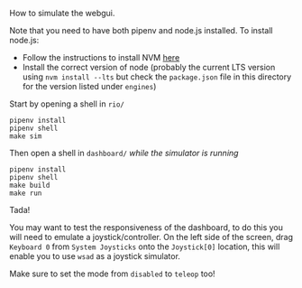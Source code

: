 How to simulate the webgui.

Note that you need to have both pipenv and node.js installed. To install node.js:
- Follow the instructions to install NVM [here](https://github.com/creationix/nvm#install-script)
- Install the correct version of node (probably the current LTS version using `nvm install --lts` but check the `package.json` file in this directory for the version listed under `engines`)

Start by opening a shell in `rio/`

```shell
pipenv install
pipenv shell
make sim
```

Then open a shell in `dashboard/` *while the simulator
is running*

```shell
pipenv install
pipenv shell
make build
make run
```

Tada!

You may want to test the responsiveness of the dashboard, to do this
you will need to emulate a joystick/controller. On the left side of the
screen, drag `Keyboard 0` from `System Joysticks` onto the `Joystick[0]`
location, this will enable you to use `wsad` as a joystick simulator.

Make sure to set the mode from `disabled` to `teleop` too!
